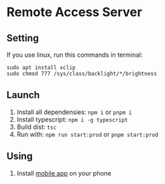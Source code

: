 # Remote Access Server

## Setting

If you use linux, run this commands in terminal:

```
sudo apt install xclip
sudo chmod 777 /sys/class/backlight/*/brightness
```

## Launch

1. Install all dependensies: `npm i` or `pnpm i`
2. Install typescript: `npm i -g typescript`
3. Build dist: `tsc`
4. Run with: `npm run start:prod` or `pnpm start:prod`


## Using
1. Install [mobile app](https://github.com/magomed-r/remote-access-client) on your phone
